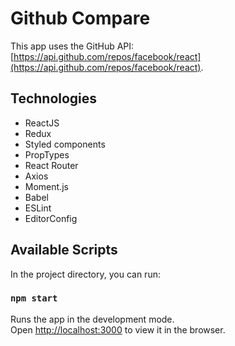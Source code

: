 # Github Compare

This app uses the GitHub API: [https://api.github.com/repos/facebook/react](https://api.github.com/repos/facebook/react).

## Technologies

- ReactJS
- Redux
- Styled components
- PropTypes
- React Router
- Axios
- Moment.js
- Babel
- ESLint
- EditorConfig

## Available Scripts

In the project directory, you can run:

### `npm start`

Runs the app in the development mode.<br />
Open [http://localhost:3000](http://localhost:3000) to view it in the browser.
